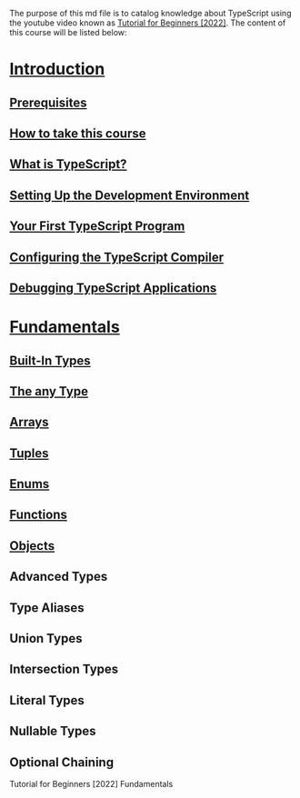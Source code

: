 The purpose of this md file is to catalog knowledge about TypeScript using the youtube video known as [Tutorial for Beginners [2022]](https://youtu.be/d56mG7DezGs). The content of this course will be listed below:  

# [Introduction](https://youtu.be/d56mG7DezGs?t=1)

## [Prerequisites](https://youtu.be/d56mG7DezGs?t=52)
## [How to take this course](https://youtu.be/d56mG7DezGs?t=91)
## [What is TypeScript?](https://youtu.be/d56mG7DezGs?t=193)
## [Setting Up the Development Environment](https://youtu.be/d56mG7DezGs?t=459)
## [Your First TypeScript Program](https://youtu.be/d56mG7DezGs?t=572)
## [Configuring the TypeScript Compiler](https://youtu.be/d56mG7DezGs?t=801)
## [Debugging TypeScript Applications](https://youtu.be/d56mG7DezGs?t=1046)

# [Fundamentals](https://youtu.be/d56mG7DezGs?t=1379)

## [Built-In Types](https://youtu.be/d56mG7DezGs?t=1404)
## [The any Type](https://youtu.be/d56mG7DezGs?t=1523)
## [Arrays](https://youtu.be/d56mG7DezGs?t=1689)
## [Tuples](https://youtu.be/d56mG7DezGs?t=1827)
## [Enums](https://youtu.be/d56mG7DezGs?t=1990)
## [Functions](https://youtu.be/d56mG7DezGs?t=2193)
## [Objects](https://youtu.be/d56mG7DezGs?t=2604s)

## Advanced Types
## Type Aliases
## Union Types 
## Intersection Types 
## Literal Types 
## Nullable Types 
## Optional Chaining

Tutorial for Beginners [2022]
    Fundamentals